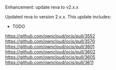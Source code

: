 Enhancement: update reva to v2.x.x

Updated reva to version 2.x.x. This update includes:

* TODO

https://github.com/owncloud/ocis/pull/3552
https://github.com/owncloud/ocis/pull/3570
https://github.com/owncloud/ocis/pull/3601
https://github.com/owncloud/ocis/pull/3602
https://github.com/owncloud/ocis/pull/3605
https://github.com/owncloud/ocis/pull/3611
